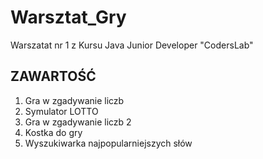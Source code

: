 # Warsztat_Gry
Warszatat nr 1 z Kursu Java Junior Developer "CodersLab"


## ZAWARTOŚĆ

1. Gra w zgadywanie liczb
2. Symulator LOTTO
3. Gra w zgadywanie liczb 2
4. Kostka do gry
5. Wyszukiwarka najpopularniejszych słów
